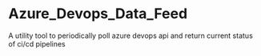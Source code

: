 # Azure_Devops_Data_Feed

A utility tool to periodically poll azure devops api and return current status of ci/cd pipelines

